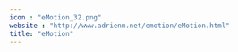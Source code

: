 ```yaml
---
icon : "eMotion_32.png"
website : "http://www.adrienm.net/emotion/eMotion.html"
title: "eMotion"
---
```

